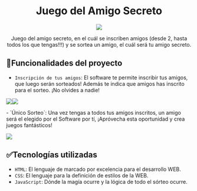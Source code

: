<h1 align="center">Juego del Amigo Secreto</h1>
<p align="center"><img src="https://github.com/user-attachments/assets/7e46e567-7034-4ed2-a068-79952e32f0ce"></p>
<p align="center">Juego del amigo secreto, en el cuál se inscriben amigos (desde 2, hasta todos los que tengas!!!) y se sortea un amigo, el cuál será tu amigo secreto.</p>

## :hammer:Funcionalidades del proyecto

- `Inscripción de tus amigos`: El software te permite inscribir tus amigos, que luego serán sorteados! Además te indica que amigos has inscrito para el sorteo. ¡No olvides a nadie!
<p aling="center"><img src="https://github.com/user-attachments/assets/0f4912c9-59db-4dd9-833e-eb61f87ab386"><img src="https://github.com/user-attachments/assets/bf431978-ce67-45bc-bed2-18726904957e"></p>
- `Único Sorteo`: Una vez tengas a todos tus amigos inscritos, un amigo será el elegido por el Software por tí, ¡Apróvecha esta oportunidad y crea juegos fantásticos!
                                                                
<p aling="center"><img src="https://github.com/user-attachments/assets/83a04c3f-e847-4b2f-9575-56edb8c3b975"></p>


## :white_check_mark:Tecnologías utilizadas
- `HTML`: El lenguaje de marcado por excelencia para el desarrollo WEB.
- `CSS`: El lenguaje para la definición de estilos de la WEB.
- `JavaScript`: Dónde la magía ocurre y la lógica de todo el sórteo ocurre.

